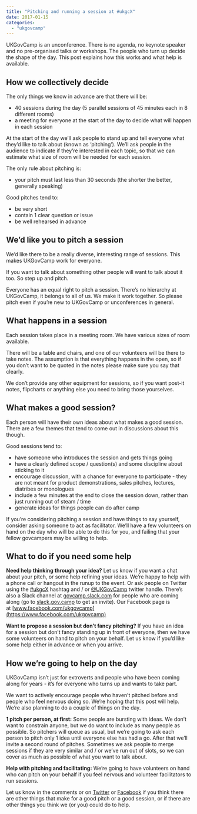 ```yaml
---
title: "Pitching and running a session at #ukgcX"
date: 2017-01-15
categories: 
  - "ukgovcamp"
---
```


UKGovCamp is an unconference. There is no agenda, no keynote speaker and no pre-organised talks or workshops. The people who turn up decide the shape of the day. This post explains how this works and what help is available.

## How we collectively decide

The only things we know in advance are that there will be:

- 40 sessions during the day (5 parallel sessions of 45 minutes each in 8 different rooms)
- a meeting for everyone at the start of the day to decide what will happen in each session

At the start of the day we’ll ask people to stand up and tell everyone what they’d like to talk about (known as ‘pitching’). We’ll ask people in the audience to indicate if they’re interested in each topic, so that we can estimate what size of room will be needed for each session.

The only rule about pitching is:

- your pitch must last less than 30 seconds (the shorter the better, generally speaking)

Good pitches tend to:

- be very short
- contain 1 clear question or issue
- be well rehearsed in advance

## We’d like you to pitch a session

We’d like there to be a really diverse, interesting range of sessions. This makes UKGovCamp work for everyone.

If you want to talk about something other people will want to talk about it too. So step up and pitch.

Everyone has an equal right to pitch a session. There’s no hierarchy at UKGovCamp, it belongs to all of us. We make it work together. So please pitch even if you’re new to UKGovCamp or unconferences in general.

## What happens in a session

Each session takes place in a meeting room. We have various sizes of room available.

There will be a table and chairs, and one of our volunteers will be there to take notes. The assumption is that everything happens in the open, so if you don’t want to be quoted in the notes please make sure you say that clearly.

We don’t provide any other equipment for sessions, so if you want post-it notes, flipcharts or anything else you need to bring those yourselves.

## What makes a good session?

Each person will have their own ideas about what makes a good session. There are a few themes that tend to come out in discussions about this though.

Good sessions tend to:

- have someone who introduces the session and gets things going
- have a clearly defined scope / question(s) and some discipline about sticking to it
- encourage discussion, with a chance for everyone to participate - they are not meant for product demonstrations, sales pitches, lectures, diatribes or monologues
- include a few minutes at the end to close the session down, rather than just running out of steam / time
- generate ideas for things people can do after camp

If you’re considering pitching a session and have things to say yourself, consider asking someone to act as facilitator. We’ll have a few volunteers on hand on the day who will be able to do this for you, and failing that your fellow govcampers may be willing to help.

## What to do if you need some help

**Need help thinking through your idea?** Let us know if you want a chat about your pitch, or some help refining your ideas. We’re happy to help with a phone call or hangout in the runup to the event. Or ask people on Twitter using the [#ukgcX](https://twitter.com/hashtag/ukgcX) hashtag and / or [@UKGovCamp](https://twitter.com/UKGovCamp) twitter handle. There’s also a Slack channel at [govcamp.slack.com](http://govcamp.slack.com) for people who are coming along (go to [slack.gov.camp](http://slack.gov.camp) to get an invite). Our Facebook page is at [www.facebook.com/ukgovcamp](https://www.facebook.com/ukgovcamp)

**Want to propose a session but don’t fancy pitching?** If you have an idea for a session but don’t fancy standing up in front of everyone, then we have some volunteers on hand to pitch on your behalf. Let us know if you’d like some help either in advance or when you arrive.

## How we’re going to help on the day

UKGovCamp isn’t just for extroverts and people who have been coming along for years - it’s for everyone who turns up and wants to take part.

We want to actively encourage people who haven’t pitched before and people who feel nervous doing so. We’re hoping that this post will help. We’re also planning to do a couple of things on the day.

**1 pitch per person, at first:** Some people are bursting with ideas. We don’t want to constrain anyone, but we do want to include as many people as possible. So pitchers will queue as usual, but we’re going to ask each person to pitch only 1 idea until everyone else has had a go. After that we’ll invite a second round of pitches. Sometimes we ask people to merge sessions if they are very similar and / or we’ve run out of slots, so we can cover as much as possible of what you want to talk about.

**Help with pitching and facilitating:** We’re going to have volunteers on hand who can pitch on your behalf if you feel nervous and volunteer facilitators to run sessions.

Let us know in the comments or on [Twitter](https://twitter.com/ukgovcamp) or [Facebook](https://www.facebook.com/ukgovcamp) if you think there are other things that make for a good pitch or a good session, or if there are other things you think we (or you) could do to help.
